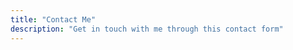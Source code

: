 ```yaml
---
title: "Contact Me"
description: "Get in touch with me through this contact form"
---
```


<script setup>
import ContactMe from ".vitepress/components/ContactMe.vue";
</script>

<ClientOnly>
  <ContactMe />
</ClientOnly>

<!-- <div class="contact-alternative">
  <p>Prefer to connect on social media? Find me on:</p>
  <div class="social-links">
    <a href="https://twitter.com/yourusername" target="_blank" rel="noopener noreferrer">Twitter</a>
    <a href="https://github.com/yourusername" target="_blank" rel="noopener noreferrer">GitHub</a>
    <a href="https://linkedin.com/in/yourusername" target="_blank" rel="noopener noreferrer">LinkedIn</a>
  </div>
</div> -->

<style scoped>
.contact-alternative {
  text-align: center;
  margin-top: 3rem;
  padding: 1.5rem;
  border-top: 1px solid #e2e8f0;
}

.social-links {
  display: flex;
  justify-content: center;
  gap: 1.5rem;
  margin-top: 1rem;
}

.social-links a {
  color: #4299e1;
  text-decoration: none;
  font-weight: 500;
  transition: color 0.2s ease;
}

.social-links a:hover {
  color: #3182ce;
  text-decoration: underline;
}
</style>